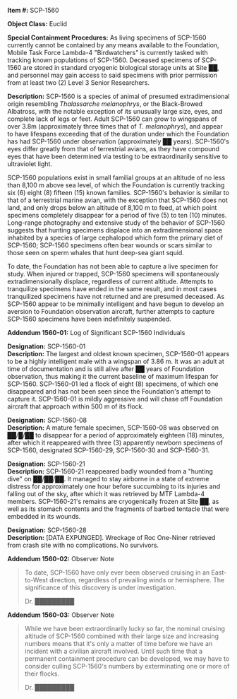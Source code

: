 **Item #:** SCP-1560

**Object Class:** Euclid

**Special Containment Procedures:** As living specimens of SCP-1560 currently cannot be contained by any means available to the Foundation, Mobile Task Force Lambda-4 "Birdwatchers" is currently tasked with tracking known populations of SCP-1560. Deceased specimens of SCP-1560 are stored in standard cryogenic biological storage units at Site ██, and personnel may gain access to said specimens with prior permission from at least two (2) Level 3 Senior Researchers.

**Description:** SCP-1560 is a species of animal of presumed extradimensional origin resembling _Thalassarche melanophrys_, or the Black-Browed Albatross, with the notable exception of its unusually large size, eyes, and complete lack of legs or feet. Adult SCP-1560 can grow to wingspans of over 3.8m (approximately three times that of _T. melanophrys_), and appear to have lifespans exceeding that of the duration under which the Foundation has had SCP-1560 under observation (approximately ██ years). SCP-1560's eyes differ greatly from that of terrestrial avians, as they have compound eyes that have been determined via testing to be extraordinarily sensitive to ultraviolet light.

SCP-1560 populations exist in small familial groups at an altitude of no less than 8,100 m above sea level, of which the Foundation is currently tracking six (6) eight (8) fifteen (15) known families. SCP-1560's behavior is similar to that of a terrestrial marine avian, with the exception that SCP-1560 does not land, and only drops below an altitude of 8,100 m to feed, at which point specimens completely disappear for a period of five (5) to ten (10) minutes. Long-range photography and extensive study of the behavior of SCP-1560 suggests that hunting specimens displace into an extradimensional space inhabited by a species of large cephalopod which form the primary diet of SCP-1560; SCP-1560 specimens often bear wounds or scars similar to those seen on sperm whales that hunt deep-sea giant squid.

To date, the Foundation has not been able to capture a live specimen for study. When injured or trapped, SCP-1560 specimens will spontaneously extradimensionally displace, regardless of current altitude. Attempts to tranquilize specimens have ended in the same result, and in most cases tranquilized specimens have not returned and are presumed deceased. As SCP-1560 appear to be minimally intelligent and have begun to develop an aversion to Foundation observation aircraft, further attempts to capture SCP-1560 specimens have been indefinitely suspended.

**Addendum 1560-01:** Log of Significant SCP-1560 Individuals

**Designation:** SCP-1560-01  
**Description:** The largest and oldest known specimen, SCP-1560-01 appears to be a highly intelligent male with a wingspan of 3.86 m. It was an adult at time of documentation and is still alive after ██ years of Foundation observation, thus making it the current baseline of maximum lifespan for SCP-1560. SCP-1560-01 led a flock of eight (8) specimens, of which one disappeared and has not been seen since the Foundation's attempt to capture it. SCP-1560-01 is mildly aggressive and will chase off Foundation aircraft that approach within 500 m of its flock.

**Designation:** SCP-1560-08  
**Description:** A mature female specimen, SCP-1560-08 was observed on ██/█/██ to disappear for a period of approximately eighteen (18) minutes, after which it reappeared with three (3) apparently newborn specimens of SCP-1560, designated SCP-1560-29, SCP-1560-30 and SCP-1560-31.

**Designation:** SCP-1560-21  
**Description:** SCP-1560-21 reappeared badly wounded from a "hunting dive" on ██/██/██. It managed to stay airborne in a state of extreme distress for approximately one hour before succumbing to its injuries and falling out of the sky, after which it was retrieved by MTF Lambda-4 members. SCP-1560-21's remains are cryogenically frozen at Site ██, as well as its stomach contents and the fragments of barbed tentacle that were embedded in its wounds.

**Designation:** SCP-1560-28  
**Description:** \[DATA EXPUNGED\]. Wreckage of Roc One-Niner retrieved from crash site with no complications. No survivors.

**Addendum 1560-02:** Observer Note

> To date, SCP-1560 have only ever been observed cruising in an East-to-West direction, regardless of prevailing winds or hemisphere. The significance of this discovery is under investigation.
> 
> Dr. █████████

**Addendum 1560-03:** Observer Note

> While we have been extraordinarily lucky so far, the nominal cruising altitude of SCP-1560 combined with their large size and increasing numbers means that it's only a matter of time before we have an incident with a civilian aircraft involved. Until such time that a permanent containment procedure can be developed, we may have to consider culling SCP-1560's numbers by exterminating one or more of their flocks.
> 
> Dr. █████████